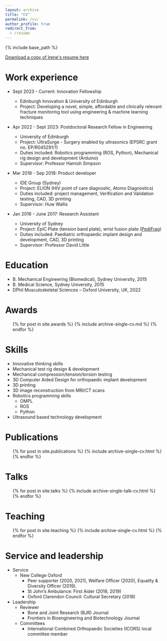 ```yaml
---
layout: archive
title: "CV"
permalink: /cv/
author_profile: true
redirect_from:
  - /resume
---
```


{% include base_path %}

[Download a copy of Irene's resume here](http://missireneyang.github.io/files/Resume.pdf)

Work experience
======
* Sept 2023 - Current: Innovation Fellowship
  * Edinburgh Innovation & University of Edinburgh
  * Project: Developing a novel, simple, affordable and clinically relevant fracture monitoring tool using engineering & machine learning techniques
* Apr 2022 - Sept 2023: Postdoctoral Research Fellow in Engineering
  * University of Edinburgh
  * Project: UltraSurge - Surgery enabled by ultrasonics (EPSRC grant no. EP/R045291/1)
  * Duties included: Robotics programming (ROS, Python), Mechanical rig design and development (Arduino)
  * Supervisor: Professor Hamish Simpson

* Mar 2018 - Sep 2018: Product developer
  * IDE Group (Sydney)
  * Project: ELION (HIV point of care diagnostic, Atomo Diagnostics)
  * Duties included: project management, Verification and Validation testing, CAD, 3D printing
  * Supervisor: Huw Wallis

* Jan 2016 - June 2017: Research Assistant
  * University of Sydney
  * Project: EpiC Plate (tension band plate), wrist fusion plate ([PediFrag](https://www.orthopediatrics.com/products/pedifrag-wrist-fusion-plate-system/))
  * Duties included: Paediatric orthopaedic implant design and development, CAD, 3D printing
  * Supervisor: Professor David Little

Education
======
* B. Mechanical Engineering (Biomedical), Sydney University, 2015
* B. Medical Science, Sydney University, 2015
* DPhil Musculoskeletal Sciences – Oxford University, UK, 2022

Awards
======
  <ul>{% for post in site.awards %}
    {% include archive-single-cv.md %}
  {% endfor %}</ul>
 
Skills
======
* Innovative thinking skills
* Mechanical test rig design & development
* Mechanical compression/tension/torsion testing
* 3D Computer Aided Design for orthopaedic implant development
* 3D printing
* 3D image reconstruction from MRI/CT scans
* Robotics programming skills
  * OMPL
  * ROS
  * Python
* Ultrasound based technology development

Publications
======
  <ul>{% for post in site.publications %}
    {% include archive-single-cv.html %}
  {% endfor %}</ul>
  
Talks
======
  <ul>{% for post in site.talks %}
    {% include archive-single-talk-cv.html %}
  {% endfor %}</ul>
  
Teaching
======
  <ul>{% for post in site.teaching %}
    {% include archive-single-cv.html %}
  {% endfor %}</ul>
  
Service and leadership
======
* Service
  * New College Oxford
    * Peer supporter (2020, 2021), Welfare Officer (2020), Equality & Diversity Officer (2019).
    * St John’s Ambulance: First Aider (2018, 2019)
    * Oxford Clarendon Council: Cultural Secretary (2018)
* Leadership
  * Reviewer
    * Bone and Joint Research (BJR) Journal
    * Frontiers in Bioengineering and Biotechnology Journal
  * Committees
    * International Combined Orthopaedic Societies (ICORS) local committee member
